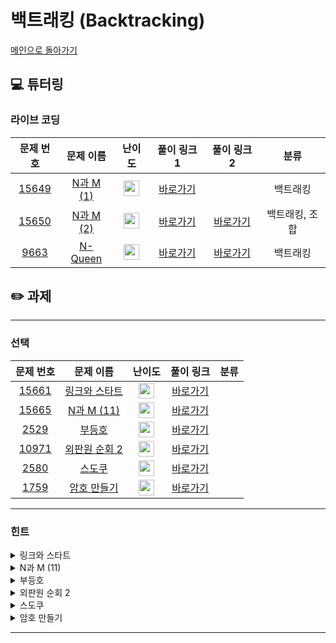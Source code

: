 # 백트래킹 (Backtracking)

[메인으로 돌아가기](https://github.com/Altu-Bitu/Notice)

## 💻 튜터링

### 라이브 코딩

|문제 번호|문제 이름|난이도|풀이 링크 1|풀이 링크 2|분류|
| :-----: | :-----: | :-----: | :-----: | :-----: | :-----: |
|<a href="https://www.acmicpc.net/problem/15649" target="_blank">15649</a>|<a href="https://www.acmicpc.net/problem/15649" target="_blank">N과 M (1)</a>|<img height="25px" width="25px" src="https://static.solved.ac/tier_small/8.svg"/>|[바로가기](https://github.com/Altu-Bitu/Notice/blob/main/9%EC%9B%94%2024%EC%9D%BC%20-%20%EB%B0%B1%ED%8A%B8%EB%9E%98%ED%82%B9/%EB%9D%BC%EC%9D%B4%EB%B8%8C%20%EC%BD%94%EB%94%A9/15649.cpp)||백트래킹|
|<a href="https://www.acmicpc.net/problem/15650" target="_blank">15650</a>|<a href="https://www.acmicpc.net/problem/15650" target="_blank">N과 M (2)</a>|<img height="25px" width="25px" src="https://static.solved.ac/tier_small/8.svg"/>|[바로가기](https://github.com/Altu-Bitu/Notice/blob/main/9%EC%9B%94%2024%EC%9D%BC%20-%20%EB%B0%B1%ED%8A%B8%EB%9E%98%ED%82%B9/%EB%9D%BC%EC%9D%B4%EB%B8%8C%20%EC%BD%94%EB%94%A9/15650.cpp)|[바로가기](https://github.com/Altu-Bitu/Notice/blob/main/9%EC%9B%94%2024%EC%9D%BC%20-%20%EB%B0%B1%ED%8A%B8%EB%9E%98%ED%82%B9/%EB%9D%BC%EC%9D%B4%EB%B8%8C%20%EC%BD%94%EB%94%A9/15650_2.cpp)|백트래킹, 조합|
|<a href="https://www.acmicpc.net/problem/9663" target="_blank">9663</a>|<a href="https://www.acmicpc.net/problem/9663" target="_blank">N-Queen</a>|<img height="25px" width="25px" src="https://static.solved.ac/tier_small/11.svg"/>|[바로가기](https://github.com/Altu-Bitu/Notice/blob/main/9%EC%9B%94%2024%EC%9D%BC%20-%20%EB%B0%B1%ED%8A%B8%EB%9E%98%ED%82%B9/%EB%9D%BC%EC%9D%B4%EB%B8%8C%20%EC%BD%94%EB%94%A9/9663.cpp)|[바로가기](https://github.com/Altu-Bitu/Notice/blob/main/9%EC%9B%94%2024%EC%9D%BC%20-%20%EB%B0%B1%ED%8A%B8%EB%9E%98%ED%82%B9/%EB%9D%BC%EC%9D%B4%EB%B8%8C%20%EC%BD%94%EB%94%A9/9663_2.cpp)|백트래킹|


## ✏️ 과제

---

### 선택

|문제 번호|문제 이름|난이도|풀이 링크|분류|
| :-----: | :-----: | :-----: | :-----: | :-----: |
|<a href="https://www.acmicpc.net/problem/15661" target="_blank">15661</a>|<a href="https://www.acmicpc.net/problem/15661" target="_blank">링크와 스타트</a>|<img height="25px" width="25px" src="https://static.solved.ac/tier_small/10.svg"/>|[바로가기]()||
|<a href="https://www.acmicpc.net/problem/15665" target="_blank">15665</a>|<a href="https://www.acmicpc.net/problem/15665" target="_blank">N과 M (11)</a>|<img height="25px" width="25px" src="https://static.solved.ac/tier_small/9.svg"/>|[바로가기]()||
|<a href="https://www.acmicpc.net/problem/2529" target="_blank">2529</a>|<a href="https://www.acmicpc.net/problem/2529" target="_blank">부등호</a>|<img height="25px" width="25px" src="https://static.solved.ac/tier_small/9.svg"/>|[바로가기]()||
|<a href="https://www.acmicpc.net/problem/10971" target="_blank">10971</a>|<a href="https://www.acmicpc.net/problem/10971" target="_blank">외판원 순회 2</a>|<img height="25px" width="25px" src="https://static.solved.ac/tier_small/9.svg"/>|[바로가기]()||
|<a href="https://www.acmicpc.net/problem/2580" target="_blank">2580</a>|<a href="https://www.acmicpc.net/problem/2580" target="_blank">스도쿠</a>|<img height="25px" width="25px" src="https://static.solved.ac/tier_small/12.svg"/>|[바로가기]()||
|<a href="https://www.acmicpc.net/problem/1759" target="_blank">1759</a>|<a href="https://www.acmicpc.net/problem/1759" target="_blank">암호 만들기</a>|<img height="25px" width="25px" src="https://static.solved.ac/tier_small/11.svg"/>|[바로가기]()||

---

### 힌트

<details>
<summary>링크와 스타트</summary>
<div markdown="1">
&nbsp;&nbsp;&nbsp;&nbsp;팀을 나누기만 한다면 계산은 쉬워 보여요. 우선 한 팀에 배치하는 경우로 생각해 볼까요?
</div>
</details>

<details>
<summary>N과 M (11)</summary>
<div markdown="1">
&nbsp;&nbsp;&nbsp;&nbsp;수를 여러 번 사용하는게 가능해졌네요! 기존의 check 배열을 어떻게 활용하면 좋을까요? 여러 번 사용이 가능하다 해도 제한이 있기 마련이죠!
</div>
</details>

<details>
<summary>부등호</summary>
<div markdown="1">
&nbsp;&nbsp;&nbsp;&nbsp;한 번에 부등호를 만족시키는 수를 찾는 건 어려워 보여요. 우선 수열을 만들다가 정답이 안되는 경우라면 가지치기를 해볼까요? 생각이 안나면, 가장 쉬운 길을 선택해도 좋아요
</div>
</details>

<details>
<summary>외판원 순회 2</summary>
<div markdown="1">
&nbsp;&nbsp;&nbsp;&nbsp;일단 방문할 수 있는 도시를 차례차례 방문해볼까요? 시작 도시로 다시 되돌아와야 한다는거 잊지마세요! 그럼 어디부터 시작했는지 알고 있어야겠네요!
</div>
</details>

<details>
<summary>스도쿠</summary>
<div markdown="1">
&nbsp;&nbsp;&nbsp;&nbsp;아주 익숙한 스도쿠입니다! 스도쿠 문제를 풀 때 어떻게 했었나요? 일단 가능한 숫자를 넣어보고 안되면 다른 숫자를 넣어봐요! 그나저나 같은 구역인지는 어떻게 알까요? 같은 구역의 크기는 3x3 이네요!
</div>
</details>

<details>
<summary>암호 만들기</summary>
<div markdown="1">
&nbsp;&nbsp;&nbsp;&nbsp;암호가 증가하는 순서로 배열하는 건 수업시간에 배운 문제를 그대로 활용할 수 있어 보여요. 거기에 모음과 자음의 개수에 대한 조건만 추가됐네요! 어렵다면 조합으로 접근해봐도 좋아요
</div>
</details>


---
